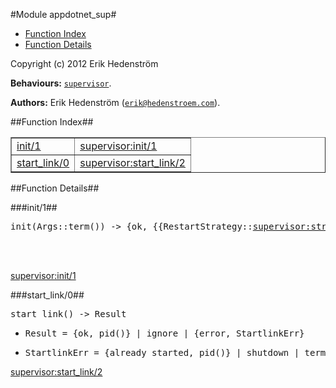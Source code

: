 

#Module appdotnet_sup#
* [Function Index](#index)
* [Function Details](#functions)


Copyright (c) 2012 Erik Hedenstr&ouml;m

__Behaviours:__ [`supervisor`](supervisor.md).

__Authors:__ Erik Hedenstr&ouml;m ([`erik@hedenstroem.com`](mailto:erik@hedenstroem.com)).<a name="index"></a>

##Function Index##


<table width="100%" border="1" cellspacing="0" cellpadding="2" summary="function index"><tr><td valign="top"><a href="#init-1">init/1</a></td><td><a href="http://www.erlang.org/doc/man/supervisor.html#Module:init-1">supervisor:init/1</a></td></tr><tr><td valign="top"><a href="#start_link-0">start_link/0</a></td><td><a href="http://www.erlang.org/doc/man/supervisor.html#start_link-2">supervisor:start_link/2</a></td></tr></table>


<a name="functions"></a>

##Function Details##

<a name="init-1"></a>

###init/1##


<pre>init(Args::term()) -> {ok, {{RestartStrategy::<a href="supervisor.md#type-strategy">supervisor:strategy()</a>, MaxR::non_neg_integer(), MaxT::non_neg_integer()}, [ChildSpec::<a href="supervisor.md#type-child_spec">supervisor:child_spec()</a>]}} | ignore</pre>
<br></br>


[supervisor:init/1](http://www.erlang.org/doc/man/supervisor.html#Module:init-1)<a name="start_link-0"></a>

###start_link/0##


<pre>start_link() -&gt; Result</pre>
<ul class="definitions"><li><pre>Result = {ok, pid()} | ignore | {error, StartlinkErr}</pre></li><li><pre>StartlinkErr = {already_started, pid()} | shutdown | term()</pre></li></ul>

[supervisor:start_link/2](http://www.erlang.org/doc/man/supervisor.html#start_link-2)